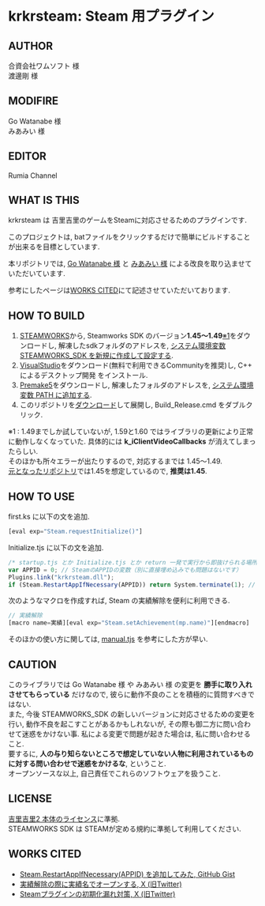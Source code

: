 # krkrsteam: Steam 用プラグイン
## AUTHOR
合資会社ワムソフト 様  
渡邊剛 様

## MODIFIRE
Go Watanabe 様  
みあみい 様

## EDITOR
Rumia Channel

## WHAT IS THIS
krkrsteam は 吉里吉里のゲームをSteamに対応させるためのプラグインです.

このプロジェクトは, batファイルをクリックするだけで簡単にビルドすることが出来るを目標としています.

本リポジトリでは, [Go Watanabe 様](https://github.com/wtnbgo) と [みあみい 様](https://github.com/miahmie) による改良を取り込ませていただいています.

参考にしたページは[WORKS CITED](#works-cited)にて記述させていただいております.
## HOW TO BUILD
1. [STEAMWORKS](https://partner.steamgames.com/)から, Steamworks SDK のバージョン**1.45～1.49**[※1](#footnote1)をダウンロードし, 解凍したsdkフォルダのアドレスを, [システム環境変数 STEAMWORKS_SDK を新規に作成して設定する](https://support.borndigital.co.jp/hc/ja/articles/115010667707-%E7%92%B0%E5%A2%83%E5%A4%89%E6%95%B0%E3%81%AE%E8%BF%BD%E5%8A%A0%E3%81%99%E3%82%8B%E6%96%B9%E6%B3%95%E3%81%AB%E3%81%A4%E3%81%84%E3%81%A6-Windows10).
2. [VisualStudio](https://visualstudio.microsoft.com/ja/vs/)をダウンロード(無料で利用できるCommunityを推奨)し,  C++ によるデスクトップ開発 をインストール.
3. [Premake5](https://premake.github.io/download)をダウンロードし, 解凍したフォルダのアドレスを, [システム環境変数 PATH に追加する](https://atmarkit.itmedia.co.jp/ait/articles/1805/11/news035.html).
4. このリポジトリを[ダウンロード](https://github.com/Rumia-Channel/steam/archive/refs/heads/master.zip)して展開し, Build_Release.cmd をダブルクリック.



<a name="footnote1">※1</a> : 1.49までしか試していないが, 1.59と1.60 ではライブラリの更新により正常に動作しなくなっていた. 具体的には **k_iClientVideoCallbacks** が消えてしまったらしい.  
    そのほかも所々エラーが出たりするので, 対応するまでは 1.45～1.49.  
    [元となったリポジトリ]()では1.45を想定しているので, **推奨は1.45**.

## HOW TO USE
first.ks に以下の文を追加.
```javascript
[eval exp="Steam.requestInitialize()"]
```
Initialize.tjs に以下の文を追加.
```javascript
/* startup.tjs とか Initialize.tjs とか return 一発で実行から即抜けられる場所に配置する */
var APPID = 0; // SteamのAPPIDの変数（別に直接埋め込みでも問題はないです）
Plugins.link("krkrsteam.dll");
if (Steam.RestartAppIfNecessary(APPID)) return System.terminate(1); // Steamクライアント経由で起動させる
```
次のようなマクロを作成すれば, Steam の実績解除を便利に利用できる.
```javascript
// 実績解除
[macro name=実績][eval exp="Steam.setAchievement(mp.name)"][endmacro]
```
そのほかの使い方に関しては, [manual.tjs](krkrsteam/steam/manual.tjs) を参考にした方が早い.

## CAUTION
このライブラリでは Go Watanabe 様 や みあみい 様 の変更を **勝手に取り入れさせてもらっている** だけなので, 彼らに動作不良のことを積極的に質問すべきではない.  
また, 今後 STEAMWORKS_SDK の新しいバージョンに対応させるための変更を行い, 動作不良を起こすことがあるかもしれないが, その際も御二方に問い合わせて迷惑をかけない事. 私による変更で問題が起きた場合は, 私に問い合わせること.  
要するに, **人の与り知らないところで想定していない人物に利用されているものに対する問い合わせで迷惑をかけるな**, ということ.  
オープンソースな以上, 自己責任でこれらのソフトウェアを扱うこと.

## LICENSE
[吉里吉里2 本体のライセンス](license.txt)に準拠.  
STEAMWORKS SDK は STEAMが定める規約に準拠して利用してください.

## WORKS CITED
* [Steam.RestartAppIfNecessary(APPID) を追加してみた, GitHub Gist](https://gist.github.com/miahmie/eb855fe738e76eaea683507742c9f58e)
* [実績解除の際に実績名でオープンする, X (旧Twitter)](https://x.com/miahmie/status/1182663036391383040)
* [Steamプラグインの初期化漏れ対策, X (旧Twitter)](https://x.com/miahmie/status/1182704749327446016)